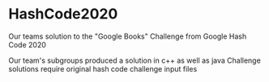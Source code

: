 # HashCode2020
Our teams solution to the "Google Books" Challenge from Google Hash Code 2020 

Our team's subgroups produced a solution in c++ as well as java
Challenge solutions require original hash code challenge input files 
